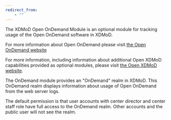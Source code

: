 ```yaml
---
redirect_from:
    - ""
---
```

The XDMoD Open OnDemand Module is an optional module for
tracking usage of the Open OnDemand software in XDMoD.

For more information about Open OnDemand please visit
[the Open OnDemand website](https://openondemand.org/)

For more information, including information about additional Open XDMoD
capabilities provided as optional modules, please visit
[the Open XDMoD website](https://open.xdmod.org).

The OnDemand module provides an "OnDemand" realm in XDMoD.
This OnDemand realm displays information about usage of Open OnDemand
from the web server logs.

The default permission is that user accounts with center director and center
staff role have full access to the OnDemand realm. Other accounts and the
public user will not see the realm.
